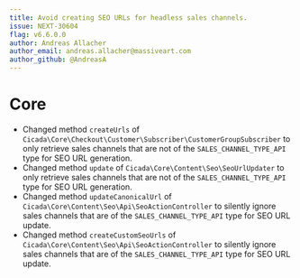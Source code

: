 ```yaml
---
title: Avoid creating SEO URLs for headless sales channels.
issue: NEXT-30604
flag: v6.6.0.0
author: Andreas Allacher
author_email: andreas.allacher@massiveart.com
author_github: @AndreasA
---
```

# Core
* Changed method `createUrls` of `Cicada\Core\Checkout\Customer\Subscriber\CustomerGroupSubscriber` to only retrieve sales channels that are not of the `SALES_CHANNEL_TYPE_API` type for SEO URL generation.
* Changed method `update` of `Cicada\Core\Content\Seo\SeoUrlUpdater` to only retrieve sales channels that are not of the `SALES_CHANNEL_TYPE_API` type for SEO URL generation.
* Changed method `updateCanonicalUrl` of `Cicada\Core\Content\Seo\Api\SeoActionController` to silently ignore sales channels that are of the `SALES_CHANNEL_TYPE_API` type for SEO URL update.
* Changed method `createCustomSeoUrls` of `Cicada\Core\Content\Seo\Api\SeoActionController` to silently ignore sales channels that are of the `SALES_CHANNEL_TYPE_API` type for SEO URL update.
